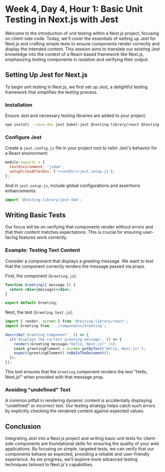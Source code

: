 # Week 4, Day 4, Hour 1: Basic Unit Testing in Next.js with Jest

Welcome to the introduction of unit testing within a Next.js project, focusing on client-side code. Today, we'll cover the essentials of setting up Jest for Next.js and crafting simple tests to ensure components render correctly and display the intended content. This session aims to translate our existing Jest knowledge into the context of a React-based framework like Next.js, emphasizing testing components in isolation and verifying their output.

## Setting Up Jest for Next.js

To begin unit testing in Next.js, we first set up Jest, a delightful testing framework that simplifies the testing process.

### Installation

Ensure Jest and necessary testing libraries are added to your project:

```bash
npm install --save-dev jest babel-jest @testing-library/react @testing-library/jest-dom
```

### Configure Jest

Create a `jest.config.js` file in your project root to tailor Jest's behavior for a React environment:

```js
module.exports = {
  testEnvironment: 'jsdom',
  setupFilesAfterEnv: ['<rootDir>/jest.setup.js'],
};
```

And in `jest.setup.js`, include global configurations and assertions enhancements:

```js
import '@testing-library/jest-dom';
```

## Writing Basic Tests

Our focus will be on verifying that components render without errors and that their content matches expectations. This is crucial for ensuring user-facing features work correctly.

### Example: Testing Text Content

Consider a component that displays a greeting message. We want to test that the component correctly renders the message passed via props.

First, the component (`Greeting.js`):

```jsx
function Greeting({ message }) {
  return <div>{message}</div>;
}

export default Greeting;
```

Next, the test (`Greeting.test.js`):

```js
import { render, screen } from '@testing-library/react';
import Greeting from '../components/Greeting';

describe('Greeting Component', () => {
  it('displays the correct greeting message', () => {
    render(<Greeting message="Hello, Next.js!" />);
    const greetingElement = screen.getByText('Hello, Next.js!');
    expect(greetingElement).toBeInTheDocument();
  });
});
```

This test ensures that the `Greeting` component renders the text "Hello, Next.js!" when provided with that message prop.

### Avoiding "undefined" Text

A common pitfall in rendering dynamic content is accidentally displaying "undefined" or incorrect text. Our testing strategy helps catch such errors by explicitly checking the rendered content against expected values.

## Conclusion

Integrating Jest into a Next.js project and writing basic unit tests for client-side components are foundational skills for ensuring the quality of your web applications. By focusing on simple, targeted tests, we can verify that our components behave as expected, providing a reliable and user-friendly experience. As we progress, we'll explore more advanced testing techniques tailored to Next.js's capabilities.

<!--! Hour 2  -->
